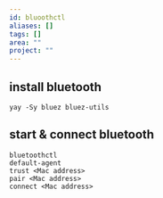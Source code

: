```yaml
---
id: bluoothctl
aliases: []
tags: []
area: ""
project: ""
---
```


## install bluetooth

```
yay -Sy bluez bluez-utils
```

## start & connect bluetooth

```
bluetoothctl
default-agent
trust <Mac address>
pair <Mac address>
connect <Mac address>
```
